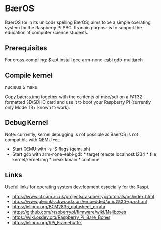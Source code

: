 # BærOS
BaerOS (or in its unicode spelling BærOS) aims to be a simple operating system
for the Raspberry PI SBC. Its main purpose is to support the education of 
computer science students.

## Prerequisites

For cross-compiling:
  $ apt install gcc-arm-none-eabi gdb-multiarch

## Compile kernel
  nucleus $ make

Copy baeros.img together with the contents of misc/sd/ on a FAT32 formatted
SD/SDHC card and use it to boot your Raspberry Pi (currently only Model 1B+ known
to work). 

## Debug Kernel

Note: currently, kernel debugging is not possible as BaerOS is not compatible
with QEMU yet.

  * Start QEMU with -s -S flags (qemu.sh)
  * Start gdb with arm-none-eabi-gdb
        * target remote localhost:1234
        * file kernel/kernel.img
        * break kmain
        * continue

## Links
Useful links for operating system development especially for the Raspi.
  * https://www.cl.cam.ac.uk/projects/raspberrypi/tutorials/os/index.html
  * https://www.glennklockwood.com/embedded/bmc2835-gpio.html
  * https://elinux.org/BCM2835_datasheet_errata
  * https://github.com/raspberrypi/firmware/wiki/Mailboxes
  * https://wiki.osdev.org/Raspberry_Pi_Bare_Bones
  * https://elinux.org/RPi_Framebuffer
